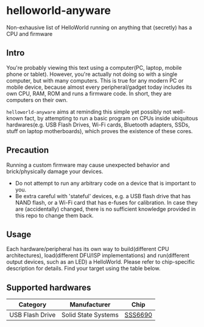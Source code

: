 # helloworld-anyware
Non-exhausive list of HelloWorld running on anything that (secretly) has a CPU and firmware

## Intro
You're probably viewing this text using a computer(PC, laptop, mobile phone or tablet). However, you're actually not doing so with a single computer, but with many computers. This is true for any modern PC or mobile device, because almost every peripheral/gadget today includes its own CPU, RAM, ROM and runs a firmware code. In short, they are computers on their own.  

`helloworld-anyware` aims at reminding this simple yet possibly not well-known fact, by attempting to run a basic program on CPUs inside ubiquitous hardwares(e.g. USB Flash Drives, Wi-Fi cards, Bluetooth adapters, SSDs, stuff on laptop motherboards), which proves the existence of these cores.  

## Precaution
Running a custom firmware may cause unexpected behavior and brick/physically damage your devices. 
 - Do not attempt to run any arbitrary code on a device that is important to you.
 - Be extra careful with 'stateful' devices, e.g. a USB flash drive that has NAND flash, or a Wi-Fi card that has e-fuses for calibration. In case they are (accidentally) changed, there is no sufficient knowledge provided in this repo to change them back.

## Usage
Each hardware/peripheral has its own way to build(different CPU architectures), load(different DFU/ISP implementations) and run(different output devices, such as an LED) a HelloWorld. Please refer to chip-specific description for details. Find your target using the table below.

## Supported hardwares
|      Category       |     Manufacturer    |                  Chip                   | 
|---------------------|---------------------|-----------------------------------------|
|   USB Flash Drive   | Solid State Systems |     [SSS6690](./src/sss/sss6690)        |




